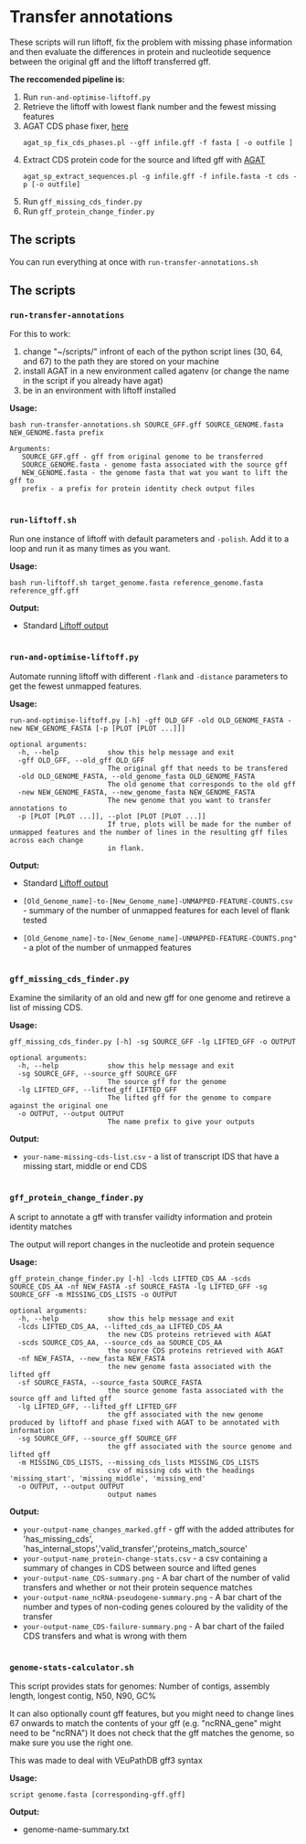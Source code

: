 # Transfer annotations
These scripts will run liftoff, fix the problem with missing phase information and then evaluate the differences in protein and nucleotide sequence between the original gff and the liftoff transferred gff.

**The reccomended pipeline is:**
1. Run `run-and-optimise-liftoff.py`
2. Retrieve the liftoff with lowest flank number and the fewest missing features
3. AGAT CDS phase fixer, [here](https://agat.readthedocs.io/en/latest/tools/agat_sp_fix_cds_phases.html)
   ```
   agat_sp_fix_cds_phases.pl --gff infile.gff -f fasta [ -o outfile ]
   ``` 
4. Extract CDS protein code for the source and lifted gff with [AGAT](https://agat.readthedocs.io/en/latest/tools/agat_sp_extract_sequences.html)
   ```
   agat_sp_extract_sequences.pl -g infile.gff -f infile.fasta -t cds -p [-o outfile]
   ```
6. Run `gff_missing_cds_finder.py`
7. Run `gff_protein_change_finder.py`

## The scripts

You can run everything at once with `run-transfer-annotations.sh`

## The scripts

### `run-transfer-annotations`
For this to work:
1. change "~/scripts/" infront of each of the python script lines (30, 64, and 67) to the path they are stored on your machine
2. install AGAT in a new environment called agatenv (or change the name in the script if you already have agat)
3. be in an environment with liftoff installed

**Usage:**
```
bash run-transfer-annotations.sh SOURCE_GFF.gff SOURCE_GENOME.fasta NEW_GENOME.fasta prefix

Arguments:
   SOURCE_GFF.gff - gff from original genome to be transferred
   SOURCE_GENOME.fasta - genome fasta associated with the source gff
   NEW_GENOME.fasta - the genome fasta that wat you want to lift the gff to
   prefix - a prefix for protein identity check output files
```

#
### `run-liftoff.sh`

Run one instance of liftoff with default parameters and `-polish`. Add it to a loop and run it as many times as you want.

**Usage:**
```
bash run-liftoff.sh target_genome.fasta reference_genome.fasta reference_gff.gff
```
**Output:**

- Standard [Liftoff output](https://github.com/agshumate/Liftoff#output)

#
### `run-and-optimise-liftoff.py`

Automate running liftoff with different `-flank` and `-distance` parameters to get the fewest unmapped features.

**Usage:**
```
run-and-optimise-liftoff.py [-h] -gff OLD_GFF -old OLD_GENOME_FASTA -new NEW_GENOME_FASTA [-p [PLOT [PLOT ...]]]

optional arguments:
  -h, --help            show this help message and exit
  -gff OLD_GFF, --old_gff OLD_GFF
                        The original gff that needs to be transfered
  -old OLD_GENOME_FASTA, --old_genome_fasta OLD_GENOME_FASTA
                        The old genome that corresponds to the old gff
  -new NEW_GENOME_FASTA, --new_genome_fasta NEW_GENOME_FASTA
                        The new genome that you want to transfer annotations to
  -p [PLOT [PLOT ...]], --plot [PLOT [PLOT ...]]
                        If true, plots will be made for the number of unmapped features and the number of lines in the resulting gff files across each change  
                        in flank.
```
**Output:**

- Standard [Liftoff output](https://github.com/agshumate/Liftoff#output)

- `[Old_Genome_name]-to-[New_Genome_name]-UNMAPPED-FEATURE-COUNTS.csv` - summary of the number of unmapped features for each level of flank tested

- `[Old_Genome_name]-to-[New_Genome_name]-UNMAPPED-FEATURE-COUNTS.png"` - a plot of the number of unmapped features



#
### `gff_missing_cds_finder.py`
Examine the similarity of an old and new gff for one genome and retireve a list of missing CDS.

**Usage:**
```
gff_missing_cds_finder.py [-h] -sg SOURCE_GFF -lg LIFTED_GFF -o OUTPUT

optional arguments:
  -h, --help            show this help message and exit
  -sg SOURCE_GFF, --source_gff SOURCE_GFF
                        The source gff for the genome
  -lg LIFTED_GFF, --lifted_gff LIFTED_GFF
                        The lifted gff for the genome to compare against the original one
  -o OUTPUT, --output OUTPUT
                        The name prefix to give your outputs
```
**Output:**
- `your-name-missing-cds-list.csv` - a list of transcript IDS that have a missing start, middle or end CDS

#
### `gff_protein_change_finder.py`
A script to annotate a gff with transfer vailidty information and protein identity matches 

The output will report changes in the nucleotide and protein sequence

**Usage:** 

```
gff_protein_change_finder.py [-h] -lcds LIFTED_CDS_AA -scds SOURCE_CDS_AA -nf NEW_FASTA -sf SOURCE_FASTA -lg LIFTED_GFF -sg SOURCE_GFF -m MISSING_CDS_LISTS -o OUTPUT

optional arguments:
  -h, --help            show this help message and exit
  -lcds LIFTED_CDS_AA, --lifted_cds_aa LIFTED_CDS_AA
                        the new CDS proteins retrieved with AGAT
  -scds SOURCE_CDS_AA, --source_cds_aa SOURCE_CDS_AA
                        the source CDS proteins retrieved with AGAT
  -nf NEW_FASTA, --new_fasta NEW_FASTA
                        the new genome fasta associated with the lifted gff
  -sf SOURCE_FASTA, --source_fasta SOURCE_FASTA
                        the source genome fasta associated with the source gff and lifted gff
  -lg LIFTED_GFF, --lifted_gff LIFTED_GFF
                        the gff associated with the new genome produced by liftoff and phase fixed with AGAT to be annotated with information
  -sg SOURCE_GFF, --source_gff SOURCE_GFF
                        the gff associated with the source genome and lifted gff
  -m MISSING_CDS_LISTS, --missing_cds_lists MISSING_CDS_LISTS
                        csv of missing cds with the headings 'missing_start', 'missing_middle', 'missing_end'
  -o OUTPUT, --output OUTPUT
                        output names
```
**Output:**
- `your-output-name_changes_marked.gff` - gff with the added attributes for 'has_missing_cds', 'has_internal_stops','valid_transfer','proteins_match_source'
- `your-output-name_protein-change-stats.csv` - a csv containing a summary of changes in CDS between source and lifted genes
- `your-output-name_CDS-summary.png` - A bar chart of the number of valid transfers and whether or not their protein sequence matches
- `your-output-name_ncRNA-pseudogene-summary.png` - A bar chart of the number and types of non-coding genes coloured by the validity of the transfer
- `your-output-name_CDS-failure-summary.png` - A bar chart of the failed CDS transfers and what is wrong with them

#
### `genome-stats-calculator.sh`
This script provides stats for genomes: 
Number of contigs, assembly length, longest contig, N50, N90, GC%

It can also optionally count gff features, but you might need to change lines 67 onwards to match the contents of your gff (e.g. "ncRNA_gene" might need to be "ncRNA")
It does not check that the gff matches the genome, so make sure you use the right one.

This was made to deal with VEuPathDB gff3 syntax

**Usage:**
```
script genome.fasta [corresponding-gff.gff]
```

**Output:**
- genome-name-summary.txt
